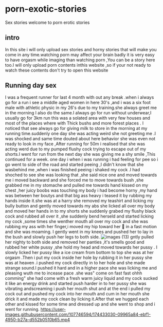 # porn-exotic-stories
Sex stories
 welcome to porn erotic stories
## intro
In this site i will only upload sex stories and horny stories that will make you come in any time.watching porn may affect your brain badly it is very easy to have orgasm while imaging than watching porn ,You can be a story here too.I will only upload porn contents inthis website ,so if your not ready to watch these contents don't try to open this website
## Running day sex
I was a frequent runner for last 4 month with out any break .when i always go for a run i see a middle aged women in here 30's ,and i was a six foot male with athletic physic in my 26's due to my training.she always greet me in the morning I also do the same.I always go for run without underwear,I usually go for 3km run this was a solated area with very few houses and most of the places where with Thick bushs and more forest places . I noticed that see always go for giving milk to store in the morning at my running time.suddenly one day she was acting weird she not greeting me .I was shocked and same time douted about here behavior she was even not ready to look in my face ,After running for 50m i realised that she was acting werd due to my pumped flushy cock trying to escape out of my shorts.I went for run from the next day she was giving me a shy smile ,This continued for a week. one day i when i was running i had feeling for pee so i go went to side of the road and started peeing ,I didn't know that she wasbehind me ,when i was finished peeing i shaked my cock .I had shoched to see she was looking that ,she said nice one and moved towards me i moved backward and she forced me to move towards bush ,she grabbed me in my stomache and pulled me towards hand kissed on my chest ,her juicy boobs was touching my body i had become horny ,my hand was between her boutys and that big ass heavy i teased it by rubbing my hands inside it.she was at a harry she removed my teashirt and licking my bully button and gently moved towards my abs she licked all over my body and moved her hands in to my shorts she suddenly grabed my flushy black cock and rubbed all over it ,she suddenly bend herseld and started licking my cock ,some times she wenther mouth all over my cock and she was rubbing my ass with her finger,i moved my hip toward her 👄 in a fast motion and she was moaming.
I gently went in my knees and pushed her to lay in the bush and slowly push her legs to both side.
![images (13)](https://user-images.githubusercontent.com/107746594/174432206-ac40feb0-3c85-47a1-98ff-f4fef8de0cac.jpeg)
gntly pulled her nighty to both side and removed her panties ,it's smells good and rubbed her white pussy ,she hold my head and moved towards her pussy . I slowly licked her pussy like a ice cream  from bottom to top  she was at her orgasm .Then i put my cock inside her hole by rubbing it in her pussy she was at heaven .i pushed my cock directly in to her hole and she made strange sound.I pushed it hard and in a higher pace  she was licking me and pleasing wuth me to incease pace .she was" come on fast fast ohhh comming" she had come with a fresh warm juicy liquid and my cock sucked it like an energy drink and started push harder  in to her pussy she was vibrating andscreaming i push her mouth shut and at the end i  pulled my cock out and pushed my cock into her mouth and cum in her mouth she drick it and made my cock clean by licking it.After that we hugged each other and kissed for some time and dressed up and she went to shop and i went for running.
https://user-images.githubusercontent.com/107746594/174433030-09965a84-ebf1-4950-b27a-d552b0510b65.mp4

